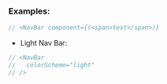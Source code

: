 <h3>Examples:</h3>

```js
// <NavBar component={(<span>text</span>)}
```

- Light Nav Bar:

```js
// <NavBar
//   colorScheme="light"
// />
```
